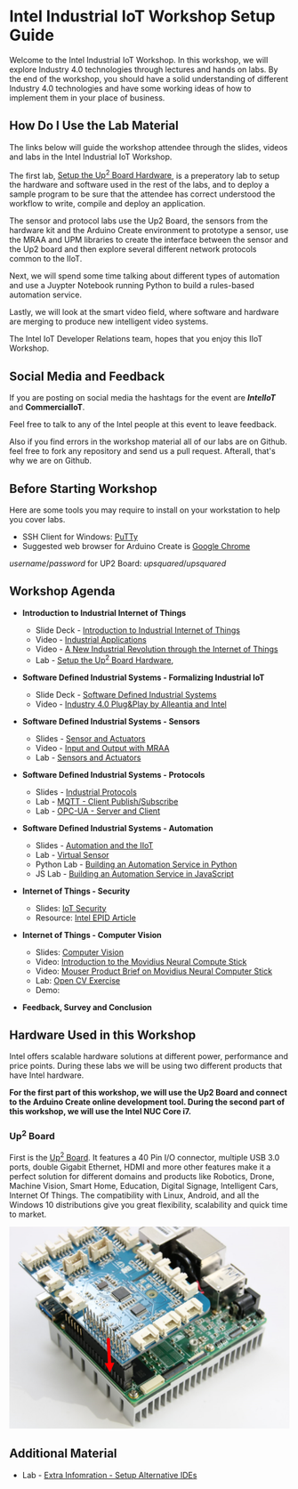 
# Intel Industrial IoT Workshop Setup Guide
Welcome to the Intel Industrial IoT Workshop. In this workshop, we will explore Industry 4.0 technologies through lectures and hands on labs. By the end of the workshop, you should have a solid understanding of different Industry 4.0 technologies and have some working ideas of how to implement them in your place of business.

## How Do I Use the Lab Material

The links below will guide the workshop attendee through the slides, videos and labs in the Intel Industrial IoT Workshop.

The first lab, [Setup the Up<sup>2</sup> Board Hardware](https://software.intel.com/en-us/upsquared-grove-getting-started-guide), is a preperatory lab to setup the hardware and software used in the rest of the labs, and to deploy a sample program to be sure that the attendee has correct understood the workflow to write, compile and deploy an application.

The sensor and protocol labs use the Up2 Board, the sensors from the hardware kit and the Arduino Create environment to prototype a sensor, use the MRAA and UPM libraries to create the interface between the sensor and the Up2 board and then explore several different network protocols common to the IIoT.

Next, we will spend some time talking about different types of automation and use a Juypter Notebook running Python to build a rules-based automation service.

Lastly, we will look at the smart video field, where software and hardware are merging to produce new intelligent video systems.

The Intel IoT Developer Relations team, hopes that you enjoy this IIoT Workshop.

## Social Media and Feedback

If you are posting on social media the hashtags for the event are ***IntelIoT*** and **CommercialIoT**.

Feel free to talk to any of the Intel people at this event to leave feedback.

Also if you find errors in the workshop material all of our labs are on Github. feel free to fork any repository and send us a pull request. Afterall, that's why we are on Github.

## Before Starting Workshop
Here are some tools you may require to install on your workstation to help you cover labs.

  - SSH Client for Windows: [PuTTy](https://putty.org)
  - Suggested web browser for Arduino Create is [Google Chrome](https://www.google.com/chrome/)

  *username*/*password* for UP2 Board: *upsquared*/*upsquared*

## Workshop Agenda
* **Introduction to Industrial Internet of Things**
  - Slide Deck - [Introduction to Industrial Internet of Things](https://github.com/SSG-DRD-IOT/Industrial-IoT-Workshop/blob/milano-workshop/presentations/01-Introduction-to-the-Industrial-Internet-of-Things.pptx)
  - Video - [Industrial Applications](https://www.intel.com/content/www/us/en/industrial-automation/overview.html)
  - Video - [A New Industrial Revolution through the Internet of Things](https://www.intel.com/content/www/us/en/industrial-automation/industrial-vision-video.html)
  - Lab - [Setup the Up<sup>2</sup> Board Hardware](https://github.com/SSG-DRD-IOT/lab-up2-setup/tree/milano-workshop),

* **Software Defined Industrial Systems - Formalizing Industrial IoT**
  - Slide Deck - [Software Defined Industrial Systems](https://github.com/SSG-DRD-IOT/Industrial-IoT-Workshop/blob/milano-workshop/presentations/02-Software-Defined-Industrial-Systems.pptx)
  - Video - [Industry 4.0 Plug&Play by Alleantia and Intel](https://vimeo.com/185239991)

* **Software Defined Industrial Systems - Sensors**
  - Slides - [Sensor and Actuators](https://github.com/SSG-DRD-IOT/Industrial-IoT-Workshop/blob/milano-workshop/presentations/03-Sensors-and-Actuators.pptx)
  - Video - [Input and Output with MRAA](https://www.youtube.com/watch?v=hY4HudLuvEM)
  - Lab - [Sensors and Actuators](https://github.com/SSG-DRD-IOT/toc-sensors/tree/milano-workshop)

* **Software Defined Industrial Systems - Protocols**
  - Slides - [Industrial Protocols](https://github.com/SSG-DRD-IOT/Industrial-IoT-Workshop/blob/milano-workshop/presentations/04-Industrial-Protocols.pptx)
  - Lab - [MQTT - Client Publish/Subscribe](https://github.com/SSG-DRD-IOT/lab-protocols-mqtt-arduino/)
  - Lab - [OPC-UA - Server and Client](https://github.com/SSG-DRD-IOT/lab-sensors-opc-ua)

* **Software Defined Industrial Systems - Automation**
  - Slides - [Automation and the IIoT](https://github.com/SSG-DRD-IOT/Industrial-IoT-Workshop/blob/milano-workshop/presentations/05-Automation.pptx)
  - Lab - [Virtual Sensor](https://github.com/SSG-DRD-IOT/virtual-sensor)
  - Python Lab - [Building an Automation Service in Python](https://github.com/SSG-DRD-IOT/lab-automation-jupyter/) 
  - JS Lab - [Building an Automation Service in JavaScript](https://github.com/SSG-DRD-IOT/lab-iot-automation)
  
* **Internet of Things - Security**
  - Slides: [IoT Security](https://github.com/SSG-DRD-IOT/Industrial-IoT-Workshop/blob/milano-workshop/presentations/06-Security-Architecture.pptx) 
  - Resource: [Intel EPID Article](https://software.intel.com/en-us/articles/intel-enhanced-privacy-id-epid-security-technology)

* **Internet of Things - Computer Vision**
  - Slides: [Computer Vision](https://github.com/SSG-DRD-IOT/Industrial-IoT-Workshop/blob/milano-workshop/presentations/07-Computer-Vision.pptx)
  - Video: [Introduction to the Movidius Neural Compute Stick](https://www.youtube.com/watch?v=VioTPaYcF98)
  - Video: [Mouser Product Brief on Movidius Neural Computer Stick](https://www.youtube.com/watch?v=gl_iKYr9EKk)
  - Lab: [Open CV Exercise](https://github.com/SSG-DRD-IOT/lab-opencv-examples/tree/milano-workshop)
  - Demo: 

* **Feedback, Survey and Conclusion**

## Hardware Used in this Workshop
Intel offers scalable hardware solutions at different power, performance and price points. During these labs we will be using two different products that have Intel hardware.

**For the first part of this workshop, we will use the Up2 Board and connect to the Arduino Create online development tool. During the second part of this workshop, we will use the Intel NUC Core i7.**


### Up<sup>2</sup> Board
First is the [Up<sup>2</sup> Board](http://www.up-board.org/upsquared/). It features a 40 Pin I/O connector, multiple USB 3.0 ports, double Gigabit Ethernet, HDMI and more other features make it a perfect solution for different domains and products like Robotics, Drone, Machine Vision, Smart Home, Education, Digital Signage, Intelligent Cars, Internet Of Things. The compatibility with Linux, Android, and all the Windows 10 distributions give you great flexibility, scalability and quick time to market.

![](images/up2.png)

## Additional Material
  - Lab - [Extra Infomration - Setup Alternative IDEs](https://github.com/SSG-DRD-IOT/doc-alternative-IDEs)

